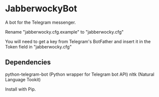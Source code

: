 # JabberwockyBot
A bot for the Telegram messenger.

Rename "jabberwocky.cfg.example" to "jabberwocky.cfg"

You will need to get a key from Telegram's BotFather and insert it in the Token field in "jabberwocky.cfg"


## Dependencies
python-telegram-bot (Python wrapper for Telegram bot API)
nltk                (Natural Language Tookit)

Install with Pip.
